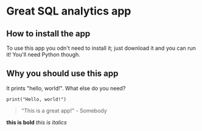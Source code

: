 # Great SQL analytics app

## How to install the app

To use this app you odn't need to install it; just download it and you can run it! You'll need Python though.

## Why you should use this app

It prints "hello, world!". What else do you need?

```
print("Hello, world!")
```

> "This is a great app!" - Somebody

**this is bold**
_this is italics_
